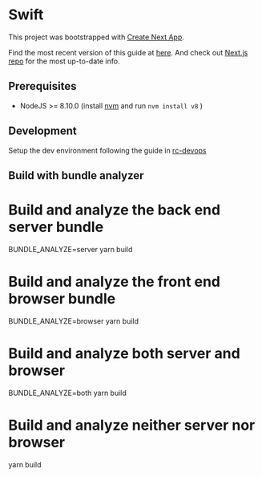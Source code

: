# Swift

This project was bootstrapped with [Create Next App](https://github.com/segmentio/create-next-app).

Find the most recent version of this guide at [here](https://github.com/segmentio/create-next-app/blob/master/lib/templates/default/README.md). And check out [Next.js repo](https://github.com/zeit/next.js) for the most up-to-date info.

## Prerequisites

* NodeJS >= 8.10.0 (install [nvm](https://github.com/creationix/nvm) and run `nvm install v8` )

## Development

Setup the dev environment following the guide in [rc-devops](https://github.com/ratecity/rc-devops)

## Build with bundle analyzer

# Build and analyze the back end server bundle
BUNDLE_ANALYZE=server yarn build

# Build and analyze the front end browser bundle
BUNDLE_ANALYZE=browser yarn build

# Build and analyze both server and browser
BUNDLE_ANALYZE=both yarn build

# Build and analyze neither server nor browser
yarn build
